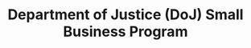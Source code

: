 ---
highlight: "false" 
title: "Department of Justice (DoJ) Small Business Program "
description: "The DoJ works to ensure that small businesses, including small, disadvantaged businesses, woman owned small businesses, service disabled veteran owned small businesses and HUBZone certified businesses have the maximum practicable opportunity to participate as prime contractors and subcontractors. "
url-link: "https://www.justice.gov/osdbu"
type: "HTML"
gov-only: "false"
is-external: "true"
publication-date: "January 01, 2023"
reading-time: "5"
resource-type: "Information Slick"
filter: "small-business"
audience: "industry-all-businesses"
branded-offerings: "small-business-support"
---